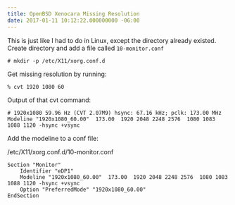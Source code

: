 ```yaml
---
title: OpenBSD Xenocara Missing Resolution
date: 2017-01-11 10:12:22.000000000 -06:00
---
```


This is just like I had to do in Linux, except the directory already existed.
Create directory and add a file called `10-monitor.conf`

`# mkdir -p /etc/X11/xorg.conf.d`

Get missing resolution by running:

`% cvt 1920 1080 60`

Output of that cvt command:
```
# 1920x1080 59.96 Hz (CVT 2.07M9) hsync: 67.16 kHz; pclk: 173.00 MHz
Modeline "1920x1080_60.00"  173.00  1920 2048 2248 2576  1080 1083 1088 1120 -hsync +vsync
```

Add the modeline to a conf file:

/etc/X11/xorg.conf.d/10-monitor.conf
```
Section "Monitor"
	Identifier "eDP1"
	Modeline "1920x1080_60.00"  173.00  1920 2048 2248 2576  1080 1083 1088 1120 -hsync +vsync
	Option "PreferredMode" "1920x1080_60.00"
EndSection
```
